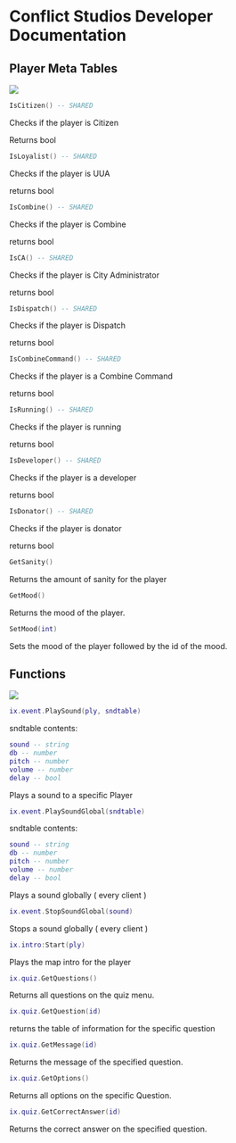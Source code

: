 # Conflict Studios Developer Documentation

## Player Meta Tables
![](https://files.facepunch.com/wiki/files/19952/8d7b58d999caa0e.png)
```lua
IsCitizen() -- SHARED
```
Checks if the player is Citizen

Returns bool

```lua
IsLoyalist() -- SHARED
```
Checks if the player is UUA

returns bool

```lua
IsCombine() -- SHARED
```
Checks if the player is Combine

returns bool

```lua
IsCA() -- SHARED
```
Checks if the player is City Administrator

returns bool

```lua
IsDispatch() -- SHARED
```
Checks if the player is Dispatch

returns bool

```lua
IsCombineCommand() -- SHARED
```
Checks if the player is a Combine Command

returns bool

```lua
IsRunning() -- SHARED
```

Checks if the player is running

returns bool

```lua
IsDeveloper() -- SHARED
```

Checks if the player is a developer

returns bool

```lua
IsDonator() -- SHARED
```

Checks if the player is donator

returns bool

```lua
GetSanity()
```

Returns the amount of sanity for the player

```lua
GetMood()
```

Returns the mood of the player.

```lua
SetMood(int)
```

Sets the mood of the player followed by the id of the mood.

## Functions

![](https://files.facepunch.com/wiki/files/19952/8d7b58d7428c9c6.png)

```lua
ix.event.PlaySound(ply, sndtable)
```

sndtable contents:

```lua
sound -- string
db -- number
pitch -- number
volume -- number
delay -- bool
```

Plays a sound to a specific Player

```lua
ix.event.PlaySoundGlobal(sndtable)
```

sndtable contents:

```lua
sound -- string
db -- number
pitch -- number
volume -- number
delay -- bool
```

Plays a sound globally ( every client )

```lua
ix.event.StopSoundGlobal(sound)
```

Stops a sound globally ( every client )

```lua
ix.intro:Start(ply)
```

Plays the map intro for the player

```lua
ix.quiz.GetQuestions()
```

Returns all questions on the quiz menu.

```lua
ix.quiz.GetQuestion(id)
```

returns the table of information for the specific question

```lua
ix.quiz.GetMessage(id)
```

Returns the message of the specified question.

```lua
ix.quiz.GetOptions()
```

Returns all options on the specific Question.

```lua
ix.quiz.GetCorrectAnswer(id)
```

Returns the correct answer on the specified question.











